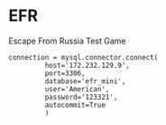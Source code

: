# EFR
Escape From Russia Test Game 

````
connection = mysql.connector.connect(
         host='172.232.129.9',
         port=3306,
         database='efr_mini',
         user='American',
         password='123321',
         autocommit=True
         )
````
